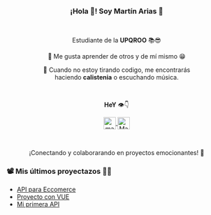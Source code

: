 <p align="center" width="300">
   <h3 align="center">¡Hola 👋! Soy Martín Arias 🤠</h3>
</p>

<br/>

<p align="center">Estudiante  de la <strong>UPQROO</strong> 📚😎</p>
<p align="center">🌱 Me gusta aprender de otros y de mí mismo 😁</p>
<p align="center">💪 Cuando no estoy tirando codigo, me encontrarás <br />haciendo <strong>calistenia</strong> o escuchando música.</p>

<br/>

<p align="center"><strong>HeY</strong> 👁️👇</p>
<p align="center">
  <a href="https://instagram.com/mart.arss" target="blank">
    <img align="center" src="https://www.shareicon.net/data/512x512/2016/11/16/854126_color_512x512.png" alt="mart.arss" height="28px" width="28px" />
  </a>   
   <a href="https://www.facebook.com/martinez.ariasmartin" target="blank">
    <img align="center" src="https://1.bp.blogspot.com/-S8HTBQqmfcs/XN0ACIRD9PI/AAAAAAAAAlo/FLhccuLdMfIFLhocRjWqsr9cVGdTN_8sgCPcBGAYYCw/s1600/f_logo_RGB-Blue_1024.png" alt="Martin Arias" height="28px" width="28px" />
  </a>
</p>
<br />

<p align="center">¡Conectando y colaborarando en proyectos emocionantes! 🚀</p>

### 📽️ Mis últimos proyectazos 🤯🤪
- [API para Eccomerce](https://github.com/yvngmarti/EcommAPI)
- [Proyecto con VUE](https://github.com/yvngmarti/ProyectoVue)
- [Mi primera API](https://github.com/yvngmarti/ProyectoVue-Backend)
